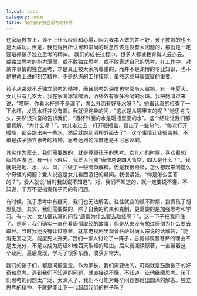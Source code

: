 ```yaml
---
layout: post
category: note
title: 培养孩子独立思考的精神
---
```


在家庭教育上，谈不上什么经验和心得，因为我本人做的并不好，孩子教育的也不是太成功。但是，我觉得我所认可和崇尚的理念应该是没有大问题的，那就是一定要培养孩子独立思考的精神。
我们的成长过程中，很多人都被教育得人云亦云。或独立思考的能力薄弱，或不敢独立思考，或不敢表达自己的思考。在工作中，对某件事情的独立思考，才是真正被大家所尊重的，而并不是渊博的专业知识，也不是拼命上进的刻苦精神，不是熟练的工作技能，虽然这些毋庸置疑的重要。

孩子从来就不乏独立思考的精神，而且思考的深度也常常令人震撼。有一年夏天，女儿只有几岁大，我在家喝冰镇啤酒，酒杯外有很多冷凝的水珠。我把她叫过来说，“哎呀，你看水杯是不是漏了，怎么外面有好多水呀？”。她很认真的检查了一下水杯，发现水杯并没有漏。我就很诧异的问，“这水是从哪里来的呢？”她思考良久，突然很兴奋的告诉我们，“酒杯外面的水是暖瓶里面的水”。这个结论让我们都很费解，“为什么呢？”。女儿走过去，打开暖瓶盖，冒出了一些热气，“每次打开暖瓶，都会跑出来一些水，然后就跑到酒杯外面去了”。这个事情让我很震撼，不单是孩子独立思考的精神，思考达到的深度也是不可思议的。

其实作为家长，我们需要做的，就是尊重孩子的思考。女儿小的时候，喜欢看82版的西游记。有一回下班后，我爱人问我“唐僧总说四大皆空，四大是什么？”。我就说是地、水、火、风，并做了一些简单解释。但是我很奇怪，怎么想起来问这么个奇怪的问题？爱人说这是女儿看西游记的疑问。我很紧张，“你是怎么回答的？”，爱人就说“当时我就说不知道”。对，我们不知道的，就一定要说不懂、不知道，千万不要指责孩子问的有问题。

有时候，孩子思考中有疑问，我们也无法解答。往往就变的很不耐烦，指责孩子胡思乱想。其实，我们需要做的，除了自我的约束和克制，更重要的是加强思考和学习。有一次，女儿很认真的问我“唐僧为什么要去取经啊？”。这一下子把我问住了。是啊，我们确实一直在看唐僧取经的故事，但是从来没有想过唐僧为什么要去取经。当时我还没有读过原著，就拿电视剧里观音菩萨对唐太宗说的话解答，“能消无妄之灾，能度死人升天。”我们一家人讨论了一阵子，总觉得观音菩萨的理由不是太充分，不足以成为历经81难西天取经的理由。后来我阅读原著，一直带着这个疑问。最后发现，学习了很多东西，收获非常大。

我们的孩子们，都是问题宝宝。作为家长，我们需要做的，可能就是鼓励孩子的好奇和思考。遇到我们不知道的问题，就直接说不懂、不知道，让他继续思考。孩子们思考的问题太广泛、太深入了，我们不可能对每个问题都给出圆满的解答。独立思考的精神，不就是能让下一代超越我们的种子吗？
